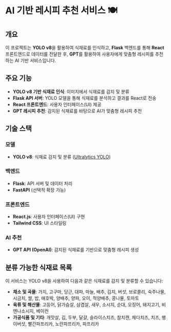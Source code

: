 # AI 기반 레시피 추천 서비스 🍽️  

## 개요  
이 프로젝트는 **YOLO v8**을 활용하여 식재료를 인식하고, **Flask** 백엔드를 통해 **React** 프론트엔드로 데이터를 전달한 후, **GPT**를 활용하여 사용자에게 맞춤형 레시피를 추천하는 AI 기반 서비스입니다.  

## 주요 기능  
- **YOLO v8 기반 식재료 인식**: 이미지에서 식재료를 감지 및 분류  
- **Flask API 서버**: YOLO 모델을 통해 식재료를 분석하고 결과를 React로 전송  
- **React 프론트엔드**: 사용자 인터페이스(UI) 제공  
- **GPT 레시피 추천**: 감지된 식재료를 바탕으로 AI가 맞춤형 레시피 추천  

## 기술 스택  
### 모델  
- **YOLO v8**: 식재료 감지 및 분류 ([Ultralytics YOLO](https://github.com/ultralytics/ultralytics))  

### 백엔드  
- **Flask**: API 서버 및 데이터 처리  
- **FastAPI** (선택적 확장 가능)  

### 프론트엔드  
- **React.js**: 사용자 인터페이스(UI) 구현  
- **Tailwind CSS**: UI 스타일링  

### AI 추천  
- **GPT API (OpenAI)**: 감지된 식재료를 기반으로 맞춤형 레시피 생성  

## 분류 가능한 식재료 목록  
이 서비스는 YOLO v8을 사용하여 다음과 같은 식재료를 감지 및 분류할 수 있습니다:  

- **채소 및 곡물**: 가지, 고구마, 당근, 대파, 마늘, 배추, 김치, 버섯, 브로콜리, 숙주나물, 시금치, 쌀, 밥, 애호박, 양배추, 양파, 오이, 적양배추, 콩나물, 토마토  
- **육류 및 해산물**: 고등어, 닭가슴살, 삼겹살, 새우, 소시지, 순대, 오징어, 돼지고기, 비엔나소시지, 베이컨  
- **가공식품 및 기타**: 개맛살, 김, 두부, 달걀, 슬라이스치즈, 참치캔, 체다치즈, 치즈, 팽이버섯, 빨간파프리카, 노란파프리카, 파프리카  

